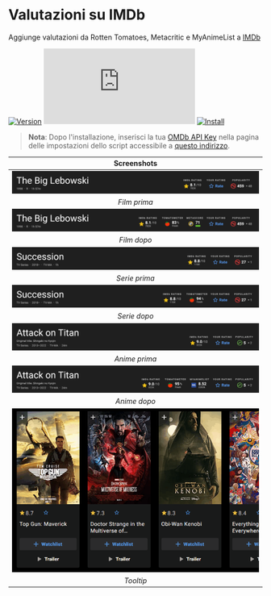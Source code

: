 # Valutazioni su IMDb

Aggiunge valutazioni da Rotten Tomatoes, Metacritic e MyAnimeList a [IMDb][imdb-link]

[![Version][version-badge]][link] [![Size][size-badge]][link] [![Install][install-badge]][download-link]

>**Nota**: Dopo l'installazione, inserisci la tua [OMDb API Key][omdb-api] nella pagina delle impostazioni dello script accessibile a [questo indirizzo][settings-link].

|           Screenshots            |
| :------------------------------: |
| [![Before][screenshot-1]][link]  |
|           _Film prima_           |
|  [![After][screenshot-2]][link]  |
|           _Film dopo_            |
| [![Before][screenshot-3]][link]  |
|          _Serie prima_           |
|  [![After][screenshot-4]][link]  |
|           _Serie dopo_           |
| [![Before][screenshot-5]][link]  |
|          _Anime prima_           |
|  [![After][screenshot-6]][link]  |
|           _Anime dopo_           |
| [![Tooltip][screenshot-7]][link] |
|            _Tooltip_             |

[link]: #valutazioni-su-imdb
[imdb-link]: https://www.imdb.com/
[omdb-api]: https://www.omdbapi.com/apikey.aspx
[settings-link]: https://www.imdb.com/settings/

[version-badge]: https://flat.badgen.net/runkit/iFelix18/version/Userscripts/ratings-on-imdb
[size-badge]: https://flat.badgen.net/badgesize/normal/iFelix18/Userscripts/master/userscripts/ratings-on-imdb.user.js
[install-badge]: https://flat.badgen.net/badge/install%20directly%20from/jsDelivr/blue "Clicca qui!"

[download-link]: https://cdn.jsdelivr.net/gh/iFelix18/Userscripts@master/userscripts/ratings-on-imdb.user.js "Clicca qui!"

[screenshot-1]: https://github.com/iFelix18/Userscripts/blob/master/userscripts/docs/screenshots/ratings-on-imdb_movie-before.png?raw=true "Prima"
[screenshot-2]: https://github.com/iFelix18/Userscripts/blob/master/userscripts/docs/screenshots/ratings-on-imdb_movie-after.png?raw=true "Dopo"
[screenshot-3]: https://github.com/iFelix18/Userscripts/blob/master/userscripts/docs/screenshots/ratings-on-imdb_show-before.png?raw=true "Prima"
[screenshot-4]: https://github.com/iFelix18/Userscripts/blob/master/userscripts/docs/screenshots/ratings-on-imdb_show-after.png?raw=true "Dopo"
[screenshot-5]: https://github.com/iFelix18/Userscripts/blob/master/userscripts/docs/screenshots/ratings-on-imdb_anime-before.png?raw=true "Prima"
[screenshot-6]: https://github.com/iFelix18/Userscripts/blob/master/userscripts/docs/screenshots/ratings-on-imdb_anime-after.png?raw=true "Dopo"
[screenshot-7]: https://github.com/iFelix18/Userscripts/blob/master/userscripts/docs/screenshots/ratings-on-imdb_tooltip.gif?raw=true "Tooltip"

